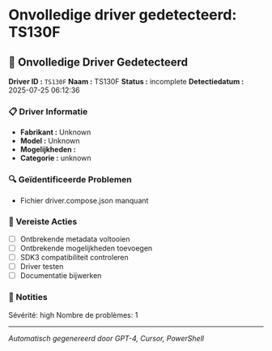 # Onvolledige driver gedetecteerd: TS130F

## 🚨 Onvolledige Driver Gedetecteerd

**Driver ID :** `TS130F`
**Naam :** TS130F
**Status :** incomplete
**Detectiedatum :** 2025-07-25 06:12:36

### 📋 Driver Informatie
- **Fabrikant :** Unknown
- **Model :** Unknown
- **Mogelijkheden :** 
- **Categorie :** unknown

### 🔍 Geïdentificeerde Problemen
- Fichier driver.compose.json manquant

### 🎯 Vereiste Acties
- [ ] Ontbrekende metadata voltooien
- [ ] Ontbrekende mogelijkheden toevoegen
- [ ] SDK3 compatibiliteit controleren
- [ ] Driver testen
- [ ] Documentatie bijwerken

### 📝 Notities
Sévérité: high
Nombre de problèmes: 1

---
*Automatisch gegenereerd door GPT-4, Cursor, PowerShell*

